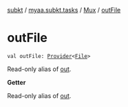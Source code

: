 [subkt](../../index.md) / [myaa.subkt.tasks](../index.md) / [Mux](index.md) / [outFile](./out-file.md)

# outFile

`val outFile: `[`Provider`](https://docs.gradle.org/current/javadoc/org/gradle/api/provider/Provider.html)`<`[`File`](https://docs.oracle.com/javase/9/docs/api/java/io/File.html)`>`

Read-only alias of [out](out.md).

**Getter**

Read-only alias of [out](out.md).

